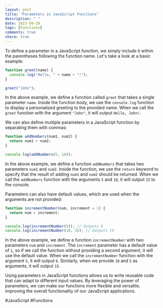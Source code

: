 ```yaml
---
layout: post
title: "Parameters in JavaScript Functions"
description: " "
date: 2023-09-20
tags: [Functions]
comments: true
share: true
---
```


To define a parameter in a JavaScript function, we simply include it within the parentheses following the function name. Let's take a look at a basic example:

```javascript
function greet(name) {
  console.log("Hello, " + name + "!");
}

greet("John");
```

In the above example, we define a function called `greet` that takes a single parameter `name`. Inside the function body, we use the `console.log` function to display a personalized greeting to the provided name. When we call the `greet` function with the argument `"John"`, it will output `Hello, John!`.

We can also define multiple parameters in a JavaScript function by separating them with commas:

```javascript
function addNumbers(num1, num2) {
  return num1 + num2;
}

console.log(addNumbers(5, 10));
```

In the above example, we define a function `addNumbers` that takes two parameters `num1` and `num2`. Inside the function, we use the `return` keyword to specify that the result of adding `num1` and `num2` should be returned. When we call the `addNumbers` function with the arguments `5` and `10`, it will output `15` to the console.

Parameters can also have default values, which are used when the arguments are not provided:

```javascript
function incrementNumber(num, increment = 1) {
  return num + increment;
}

console.log(incrementNumber(5)); // Outputs 6
console.log(incrementNumber(10, 5)); // Outputs 15
```

In the above example, we define a function `incrementNumber` with two parameters `num` and `increment`. The `increment` parameter has a default value of `1`, so if we call the function without providing a second argument, it will use the default value. When we call the `incrementNumber` function with the argument `5`, it will output `6`. Similarly, when we provide `10` and `5` as arguments, it will output `15`.

Using parameters in JavaScript functions allows us to write reusable code that can adapt to different input values. By leveraging the power of parameters, we can make our functions more flexible and versatile, improving the overall functionality of our JavaScript applications.

#JavaScript #Functions